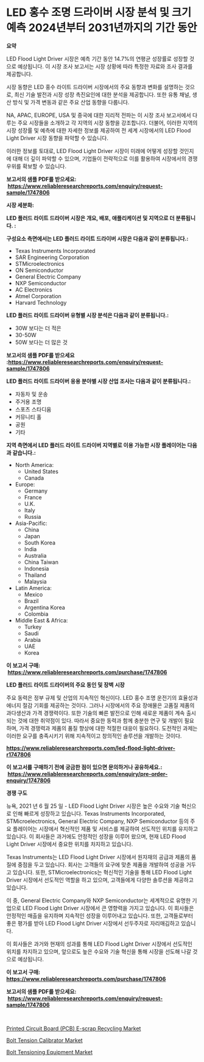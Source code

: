 <p><h1>LED 홍수 조명 드라이버 시장 분석 및 크기 예측 2024년부터 2031년까지의 기간 동안</h1></p><p><strong>요약</strong></p>
<p><p>LED Flood Light Driver 시장은 예측 기간 동안 14.7%의 연평균 성장률로 성장할 것으로 예상됩니다. 이 시장 조사 보고서는 시장 상황에 따라 특정한 자료와 조사 결과를 제공합니다.</p><p>시장 동향은 LED 홍수 라이트 드라이버 시장에서의 주요 동향과 변화를 설명하는 것으로, 최신 기술 발전과 시장 성장 촉진요인에 대한 분석을 제공합니다. 또한 유통 채널, 생산 방식 및 가격 변동과 같은 주요 산업 동향을 다룹니다.</p><p>NA, APAC, EUROPE, USA 및 중국에 대한 지리적 전파는 이 시장 조사 보고서에서 다루는 주요 시장들을 소개하고 각 지역의 시장 동향을 강조합니다. 더불어, 이러한 지역의 시장 성장률 및 예측에 대한 자세한 정보를 제공하여 전 세계 시장에서의 LED Flood Light Driver 시장 동향을 파악할 수 있습니다.</p><p>이러한 정보를 토대로, LED Flood Light Driver 시장이 미래에 어떻게 성장할 것인지에 대해 더 깊이 파악할 수 있으며, 기업들이 전략적으로 이를 활용하여 시장에서의 경쟁 우위를 확보할 수 있습니다.</p></p>
<p><strong>보고서의 샘플 PDF를 받으세요: &nbsp;<a href="https://www.reliableresearchreports.com/enquiry/request-sample/1747806">https://www.reliableresearchreports.com/enquiry/request-sample/1747806</a></strong></p>
<p><strong>시장 세분화:</strong></p>
<p><strong> LED 플러드 라이트 드라이버 시장은 개요, 배포, 애플리케이션 및 지역으로 더 분류됩니다. :</strong></p>
<p><strong>구성요소 측면에서는 LED 플러드 라이트 드라이버 시장은 다음과 같이 분류됩니다.:</strong></p>
<p><ul><li>Texas Instruments Incorporated</li><li>SAR Engineering Corporation</li><li>STMicroelectronics</li><li>ON Semiconductor</li><li>General Electric Company</li><li>NXP Semiconductor</li><li>AC Electronics</li><li>Atmel Corporation</li><li>Harvard Technology</li></ul></p>
<p><strong> LED 플러드 라이트 드라이버 유형별 시장 분석은 다음과 같이 분류됩니다.:</strong></p>
<p><ul><li>30W 보다는 더 적은</li><li>30-50W</li><li>50W 보다는 더 많은 것</li></ul></p>
<p><strong>보고서의 샘플 PDF를 받으세요 :<a href="https://www.reliableresearchreports.com/enquiry/request-sample/1747806">https://www.reliableresearchreports.com/enquiry/request-sample/1747806</a></strong></p>
<p><strong> LED 플러드 라이트 드라이버 응용 분야별 시장 산업 조사는 다음과 같이 분류됩니다.:</strong></p>
<p><ul><li>자동차 및 운송</li><li>주거용 조명</li><li>스포츠 스타디움</li><li>커뮤니티 홀</li><li>공원</li><li>기타</li></ul></p>
<p><strong>지역 측면에서 LED 플러드 라이트 드라이버 지역별로 이용 가능한 시장 플레이어는 다음과 같습니다.:</strong></p>
<p><ul>
    <li>
        North America:
        <ul>
            <li>United States</li>
            <li>Canada</li>
        </ul>
    </li>
    <li>
        Europe:
        <ul>
            <li>Germany</li>
            <li>France</li>
            <li>U.K.</li>
            <li>Italy</li>
            <li>Russia</li>
        </ul>
    </li>
    <li>
        Asia-Pacific:
        <ul>
            <li>China</li>
            <li>Japan</li>
            <li>South Korea</li>
            <li>India</li>
            <li>Australia</li>
            <li>China Taiwan</li>
            <li>Indonesia</li>
            <li>Thailand</li>
            <li>Malaysia</li>
        </ul>
    </li>
    <li>
        Latin America:
        <ul>
            <li>Mexico</li>
            <li>Brazil</li>
            <li>Argentina Korea</li>
            <li>Colombia</li>
        </ul>
    </li>
    <li>
        Middle East & Africa:
        <ul>
            <li>Turkey</li>
            <li>Saudi</li>
            <li>Arabia</li>
            <li>UAE</li>
            <li>Korea</li>
        </ul>
    </li>
    </ul></p>
<p><strong>이 보고서 구매: &nbsp;<a href="https://www.reliableresearchreports.com/purchase/1747806">https://www.reliableresearchreports.com/purchase/1747806</a></strong></p>
<p><strong>LED 플러드 라이트 드라이버의 주요 동인 및 장벽 시장</strong></p>
<p><p>주요 동력은 정부 규제 및 산업의 지속적인 혁신이다. LED 홍수 조명 운전기의 효율성과 에너지 절감 기회를 제공하는 것이다. 그러나 시장에서의 주요 장애물은 고품질 제품의 과다생산과 가격 경쟁력이다. 또한 기술의 빠른 발전으로 인해 새로운 제품이 계속 출시되는 것에 대한 취약점이 있다. 따라서 중요한 동력과 함께 충분한 연구 및 개발이 필요하며, 가격 경쟁력과 제품의 품질 향상에 대한 적절한 대응이 필요하다. 도전적인 과제는 이러한 요구를 충족시키기 위해 지속적이고 창의적인 솔루션을 개발하는 것이다.</p></p>
<p><strong><a href="https://www.reliableresearchreports.com/led-flood-light-driver-r1747806">https://www.reliableresearchreports.com/led-flood-light-driver-r1747806</a></strong></p>
<p><strong>이 보고서를 구매하기 전에 궁금한 점이 있으면 문의하거나 공유하세요.: &nbsp;<a href="https://www.reliableresearchreports.com/enquiry/pre-order-enquiry/1747806">https://www.reliableresearchreports.com/enquiry/pre-order-enquiry/1747806</a></strong></p>
<p><strong>경쟁 구도</strong></p>
<p><p>뉴욕, 2021 년 6 월 25 일 - LED Flood Light Driver 시장은 높은 수요와 기술 혁신으로 인해 빠르게 성장하고 있습니다. Texas Instruments Incorporated, STMicroelectronics, General Electric Company, NXP Semiconductor 등의 주요 플레이어는 시장에서 혁신적인 제품 및 서비스를 제공하여 선도적인 위치를 유지하고 있습니다. 이 회사들은 과거에도 안정적인 성장을 이루어 왔으며, 현재 LED Flood Light Driver 시장에서 중요한 위치를 차지하고 있습니다.</p><p>Texas Instruments는 LED Flood Light Driver 시장에서 원자재의 공급과 제품의 품질에 중점을 두고 있습니다. 회사는 고객들의 요구에 맞춘 제품을 개발하여 성공을 거두고 있습니다. 또한, STMicroelectronics는 혁신적인 기술을 통해 LED Flood Light Driver 시장에서 선도적인 역할을 하고 있으며, 고객들에게 다양한 솔루션을 제공하고 있습니다.</p><p>이 중, General Electric Company와 NXP Semiconductor는 세계적으로 유명한 기업으로 LED Flood Light Driver 시장에서 큰 영향력을 가지고 있습니다. 이 회사들은 안정적인 매출을 유지하며 지속적인 성장을 이루어내고 있습니다. 또한, 고객들로부터 좋은 평가를 받아 LED Flood Light Driver 시장에서 선두주자로 자리매김하고 있습니다.</p><p>이 회사들은 과거와 현재의 성과를 통해 LED Flood Light Driver 시장에서 선도적인 위치를 차지하고 있으며, 앞으로도 높은 수요와 기술 혁신을 통해 시장을 선도해 나갈 것으로 예상됩니다.</p></p>
<p><strong>이 보고서 구매: &nbsp; <a href="https://www.reliableresearchreports.com/purchase/1747806">https://www.reliableresearchreports.com/purchase/1747806</a></strong></p>
<p><strong>보고서의 샘플 PDF를 받으세요: &nbsp;<a href="https://www.reliableresearchreports.com/enquiry/request-sample/1747806">https://www.reliableresearchreports.com/enquiry/request-sample/1747806</a></strong><strong></strong></p>
<p>&nbsp;</p>
<p><p><a href="https://frill-swim-3cd.notion.site/Printed-Circuit-Board-PCB-E-scrap-Recycling-Market-Competitive-Analysis-Market-Trends-and-Foreca-469a97853bf74a3a8f635407f5021a69">Printed Circuit Board (PCB) E-scrap Recycling Market</a></p><p><a href="https://github.com/singletonthaxterkelliehr2df/Market-Research-Report-List-2/blob/main/bolt-tension-calibrator-market.md">Bolt Tension Calibrator Market</a></p><p><a href="https://github.com/kufem1/Market-Research-Report-List-2/blob/main/bolt-tensioning-equipment-market.md">Bolt Tensioning Equipment Market</a></p></p>